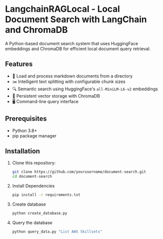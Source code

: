 # LangchainRAGLocal - Local Document Search with LangChain and ChromaDB

A Python-based document search system that uses HuggingFace embeddings and ChromaDB for efficient local document query retrieval.

## Features

- 📂 Load and process markdown documents from a directory
- ✂️ Intelligent text splitting with configurable chunk sizes
- 🔍 Semantic search using HuggingFace's `all-MiniLM-L6-v2` embeddings
- 💾 Persistent vector storage with ChromaDB
- 🖥️ Command-line query interface

## Prerequisites

- Python 3.8+
- pip package manager

## Installation

1. Clone this repository:
   ```bash
   git clone https://github.com/yourusername/document-search.git
   cd document-search

2. Install Dependencies

    ```bash
    pip install -r requirements.txt
    ```

3. Create database
    ```bash
    python create_database.py
    ```
4. Query the database

    ```bash
    python query_data.py "List AWS Skillsets"
    ```